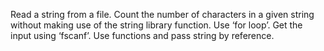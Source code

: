 Read a string from a file. Count the number of characters in a given string without making use of the string library function. Use ‘for loop’. Get the input using ‘fscanf’. Use functions and pass string by reference.